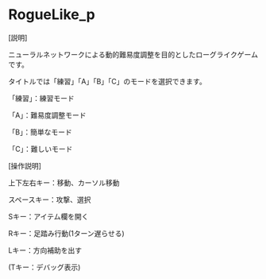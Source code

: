 # RogueLike_p

[説明]

ニューラルネットワークによる動的難易度調整を目的としたローグライクゲームです。

タイトルでは「練習」「A」「B」「C」のモードを選択できます。

「練習」：練習モード

「A」：難易度調整モード

「B」：簡単なモード

「C」：難しいモード


[操作説明]

上下左右キー：移動、カーソル移動

スペースキー：攻撃、選択

Sキー：アイテム欄を開く

Rキー：足踏み行動(1ターン遅らせる)

Lキー：方向補助を出す

(Tキー：デバッグ表示)
